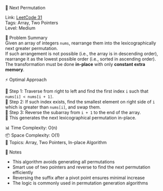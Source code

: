 🧩 Next Permutation

Link: [LeetCode 31](https://leetcode.com/problems/next-permutation/)  
Tags: Array, Two Pointers  
Level: Medium

🧠 Problem Summary  
Given an array of integers `nums`, rearrange them into the lexicographically next greater permutation.  
If such arrangement is not possible (i.e., the array is in descending order), rearrange it as the lowest possible order (i.e., sorted in ascending order).  
The transformation must be done **in-place** with only **constant extra memory**.

⚡ Optimal Approach

🔹 Step 1: Traverse from right to left and find the first index `i` such that `nums[i] < nums[i + 1]`.  
🔹 Step 2: If such index exists, find the smallest element on right side of `i` which is greater than `nums[i]`, and swap them.  
🔹 Step 3: Reverse the subarray from `i + 1` to the end of the array.  
🔹 This generates the next lexicographical permutation in-place.

📊 Time Complexity: O(n)  
📦 Space Complexity: O(1)  
🧠 Topics: Array, Two Pointers, In-place Algorithm

📌 Notes

- This algorithm avoids generating all permutations  
- Smart use of two pointers and reverse to find the next permutation efficiently  
- Reversing the suffix after a pivot point ensures minimal increase  
- The logic is commonly used in permutation generation algorithms
